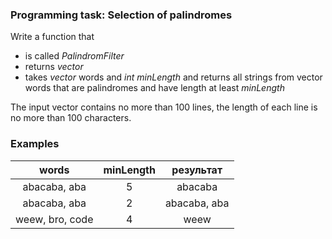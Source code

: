 ### Programming task: Selection of palindromes 

Write a function that

- is called *PalindromFilter*
- returns *vector<string>*
- takes *vector<string>* words and *int minLength* and returns all strings from vector words that are palindromes and have length at least *minLength*

The input vector contains no more than 100 lines, the length of each line is no more than 100 characters.

### Examples 

|              words             |            minLength           |            результат           |
|:------------------------------:|:------------------------------:|:------------------------------:|
| abacaba, aba                   | 5                              |  abacaba                       |
| abacaba, aba                   | 2                              |  abacaba, aba                  |
| weew, bro, code                | 4                              |  weew                          |